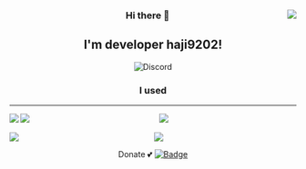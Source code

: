 <div align="center">
  <img align="right" src="https://github-readme-stats.vercel.app/api?username=haji9202&count_private=true"/>
  
  ### Hi there 👋
  I'm developer haji9202!
  ---
  
  ![Discord](https://dcbadge.vercel.app/api/shield/687303353650380820?compact=true)
  ### I used
  
  ---  
 
  <img src="https://github-readme-stats.vercel.app/api/top-langs/?username=haji9202" align="left">
  
  <img src="https://img.shields.io/badge/Java-ED8B00?style=for-the-badge&logo=java&logoColor=white" align="left">
  <img src="https://img.shields.io/badge/IntelliJ_IDEA-000000.svg?style=for-the-badge&logo=intellij-idea&logoColor=white"><br><br>
  <img src="https://img.shields.io/badge/Python-FFD43B?style=for-the-badge&logo=python&logoColor=blue" align="left">
  <img src="https://img.shields.io/badge/PyCharm-000000.svg?&style=for-the-badge&logo=PyCharm&logoColor=white">
  


  

  Donate 💕
  [![Badge](https://img.shields.io/badge/Patreon-F96854?style=for-the-badge&logo=patreon&logoColor=white)](https://www.patreon.com/haji9202/)

<div>
